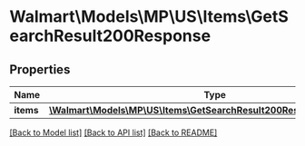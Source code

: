 # Walmart\Models\MP\US\Items\GetSearchResult200Response

## Properties

Name | Type | Description | Notes
------------ | ------------- | ------------- | -------------
**items** | [**\Walmart\Models\MP\US\Items\GetSearchResult200ResponseItemsInner[]**](GetSearchResult200ResponseItemsInner.md) |  | [optional]


[[Back to Model list]](./) [[Back to API list]](../../../../../README.md#supported-apis) [[Back to README]](../../../../../README.md)
